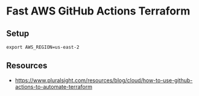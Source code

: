 # Fast AWS GitHub Actions Terraform

## Setup

    export AWS_REGION=us-east-2
    
## Resources

* https://www.pluralsight.com/resources/blog/cloud/how-to-use-github-actions-to-automate-terraform